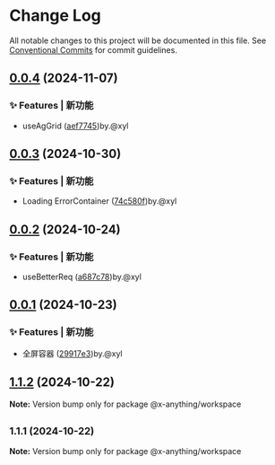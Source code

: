 # Change Log

All notable changes to this project will be documented in this file.
See [Conventional Commits](https://conventionalcommits.org) for commit guidelines.

## [0.0.4](https://github.com/qq1031824970/x-anything/compare/v0.0.3...v0.0.4) (2024-11-07)

### ✨ Features | 新功能

- useAgGrid ([aef7745](https://github.com/qq1031824970/x-anything/commit/aef774509fc60ea322a82e1c350b331ebd80efa9))by.@xyl

## [0.0.3](https://github.com/qq1031824970/x-anything/compare/v0.0.2...v0.0.3) (2024-10-30)

### ✨ Features | 新功能

- Loading ErrorContainer ([74c580f](https://github.com/qq1031824970/x-anything/commit/74c580f7e7239c2ef0a02cfa3a2e5344b6557604))by.@xyl

## [0.0.2](https://github.com/qq1031824970/x-anything/compare/v0.0.1...v0.0.2) (2024-10-24)

### ✨ Features | 新功能

- useBetterReq ([a687c78](https://github.com/qq1031824970/x-anything/commit/a687c78ce03ad0addb8d1db162f21943fd48fc90))by.@xyl

## [0.0.1](https://github.com/qq1031824970/x-anything/compare/v1.1.2...v0.0.1) (2024-10-23)

### ✨ Features | 新功能

- 全屏容器 ([29917e3](https://github.com/qq1031824970/x-anything/commit/29917e3da67ba1c584a680fb973a481e0a7a36a3))by.@xyl

## [1.1.2](https://github.com/qq1031824970/x-ui/compare/v1.1.1...v1.1.2) (2024-10-22)

**Note:** Version bump only for package @x-anything/workspace

## <small>1.1.1 (2024-10-22)</small>

**Note:** Version bump only for package @x-anything/workspace
